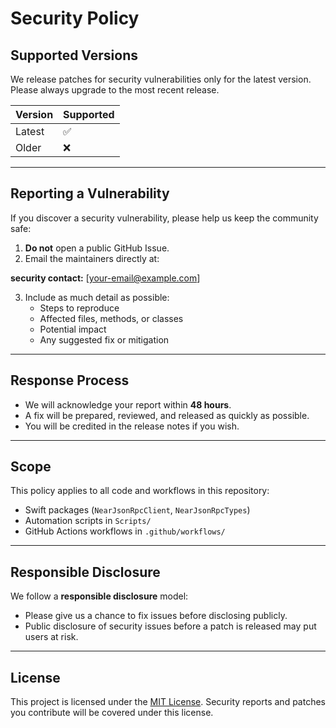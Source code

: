 # Security Policy

## Supported Versions

We release patches for security vulnerabilities only for the latest version.  
Please always upgrade to the most recent release.

| Version | Supported |
|---------|-----------|
| Latest  | ✅        |
| Older   | ❌        |

---

## Reporting a Vulnerability

If you discover a security vulnerability, please help us keep the community safe:

1. **Do not** open a public GitHub Issue.
2. Email the maintainers directly at:

**security contact:** [your-email@example.com]

3. Include as much detail as possible:
   - Steps to reproduce
   - Affected files, methods, or classes
   - Potential impact
   - Any suggested fix or mitigation

---

## Response Process

- We will acknowledge your report within **48 hours**.
- A fix will be prepared, reviewed, and released as quickly as possible.
- You will be credited in the release notes if you wish.

---

## Scope

This policy applies to all code and workflows in this repository:

- Swift packages (`NearJsonRpcClient`, `NearJsonRpcTypes`)
- Automation scripts in `Scripts/`
- GitHub Actions workflows in `.github/workflows/`

---

## Responsible Disclosure

We follow a **responsible disclosure** model:
- Please give us a chance to fix issues before disclosing publicly.
- Public disclosure of security issues before a patch is released may put users at risk.

---

## License

This project is licensed under the [MIT License](LICENSE). Security reports and patches you contribute will be covered under this license.
